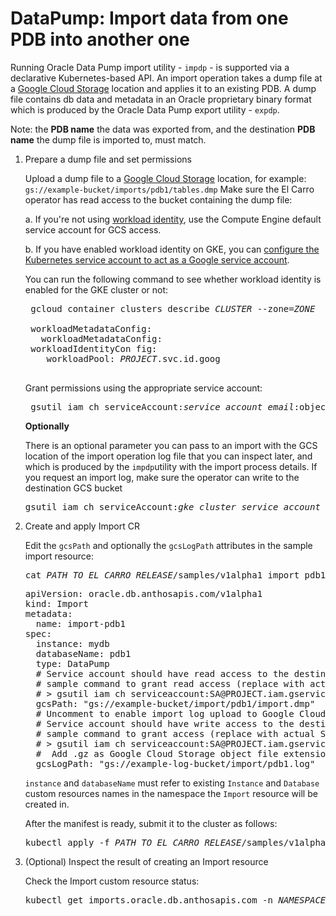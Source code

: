 # DataPump: Import data from one PDB into another one

Running Oracle Data Pump import utility - `impdp` - is supported via a
declarative Kubernetes-based API. An import operation takes a dump file at a
[Google Cloud Storage](https://cloud.google.com/storage/docs) location and
applies it to an existing PDB. A dump file contains db data and metadata in an
Oracle proprietary binary format which is produced by the Oracle Data Pump
export utility - `expdp`.

Note: the **PDB name** the data was exported from, and the destination **PDB
name** the dump file is imported to, must match.

1.  Prepare a dump file and set permissions

    Upload a dump file to a
    [Google Cloud Storage](https://cloud.google.com/storage/docs) location, for
    example: `gs://example-bucket/imports/pdb1/tables.dmp` Make sure the El
    Carro operator has read access to the bucket containing the dump file:

    a. If you're not using
    <a href="/kubernetes-engine/docs/how-to/workload-identity#alternatives">workload
    identity</a>, use the Compute Engine default service account for GCS access.

    b. If you have enabled workload identity on GKE, you can
    <a href="/kubernetes-engine/docs/how-to/workload-identity#concepts">configure
    the Kubernetes service account to act as a Google service account</a>.

    You can run the following command to see whether workload identity is
    enabled for the GKE cluster or not:

     <pre class="prettyprint lang-sh">
     gcloud container clusters describe <var>CLUSTER</var> --zone=<var>ZONE</var>  --project=<var>PROJECT</var> | grep workload

     workloadMetadataConfig:
       workloadMetadataConfig:
     workloadIdentityCon fig:
        workloadPool: <var>PROJECT</var>.svc.id.goog
     </pre>

    Grant permissions using the appropriate service account:

    <pre class="prettyprint lang-sh">
     gsutil iam ch serviceAccount:<var>service_account_email</var>:objectViewer gs://example-bucket
    </pre>

    **Optionally**

    There is an optional parameter you can pass to an import with the GCS
    location of the import operation log file that you can inspect later, and
    which is produced by the `impdp`utility with the import process details. If
    you request an import log, make sure the operator can write to the
    destination GCS bucket

    <pre class="prettyprint lang-sh">
    gsutil iam ch serviceAccount:<var>gke_cluster_service_account_email</var>:objectCreator gs://example-log-bucket
    </pre>

1.  Create and apply Import CR

    Edit the `gcsPath` and optionally the `gcsLogPath` attributes in the sample
    import resource:

    <pre class="prettyprint lang-sh">
    cat <var>PATH_TO_EL_CARRO_RELEASE</var>/samples/v1alpha1_import_pdb1.yaml
    </pre>

    <pre class="prettyprint yaml">
    apiVersion: oracle.db.anthosapis.com/v1alpha1
    kind: Import
    metadata:
      name: import-pdb1
    spec:
      instance: mydb
      databaseName: pdb1
      type: DataPump
      # Service account should have read access to the destination bucket,
      # sample command to grant read access (replace with actual SA email):
      # > gsutil iam ch serviceaccount:SA@PROJECT.iam.gserviceaccount.com:objectViewer gs://ex-bucket
      gcsPath: "gs://example-bucket/import/pdb1/import.dmp"
      # Uncomment to enable import log upload to Google Cloud Storage.
      # Service account should have write access to the destination bucket,
      # sample command to grant access (replace with actual SA email):
      # > gsutil iam ch serviceaccount:SA@PROJECT.iam.gserviceaccount.com:objectCreator gs://ex-bucket
      #  Add .gz as Google Cloud Storage object file extension to enable compression.
      gcsLogPath: "gs://example-log-bucket/import/pdb1.log"
    </pre>

    `instance` and `databaseName` must refer to existing `Instance` and
    `Database` custom resources names in the namespace the `Import` resource
    will be created in.

    After the manifest is ready, submit it to the cluster as follows:

    <pre class="prettyprint lang-sh">
    kubectl apply -f <var>PATH_TO_EL_CARRO_RELEASE</var>/samples/v1alpha1_import_pdb1 -n <var>NAMESPACE</var>
    </pre>

1.  (Optional) Inspect the result of creating an Import resource

    Check the Import custom resource status:

    <pre class="prettyprint lang-sh">
    kubectl get imports.oracle.db.anthosapis.com -n <var>NAMESPACE</var>
    </pre>
